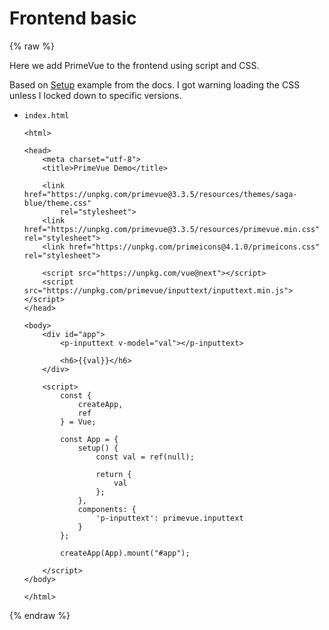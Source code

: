 # Frontend basic

{% raw %}

Here we add PrimeVue to the frontend using script and CSS.

Based on [Setup](https://primefaces.org/primevue/showcase/#/setup) example from the docs. I got warning loading the CSS unless I locked down to specific versions.

- `index.html`
    ```
    <html>

    <head>
        <meta charset="utf-8">
        <title>PrimeVue Demo</title>

        <link href="https://unpkg.com/primevue@3.3.5/resources/themes/saga-blue/theme.css"
            rel="stylesheet">
        <link href="https://unpkg.com/primevue@3.3.5/resources/primevue.min.css" rel="stylesheet">
        <link href="https://unpkg.com/primeicons@4.1.0/primeicons.css" rel="stylesheet">

        <script src="https://unpkg.com/vue@next"></script>
        <script src="https://unpkg.com/primevue/inputtext/inputtext.min.js"></script>
    </head>

    <body>
        <div id="app">
            <p-inputtext v-model="val"></p-inputtext>

            <h6>{{val}}</h6>
        </div>

        <script>
            const {
                createApp,
                ref
            } = Vue;

            const App = {
                setup() {
                    const val = ref(null);

                    return {
                        val
                    };
                },
                components: {
                    'p-inputtext': primevue.inputtext
                }
            };

            createApp(App).mount("#app");

        </script>
    </body>

    </html>
    ```

{% endraw %}
